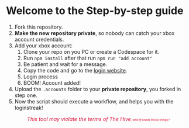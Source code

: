 # Welcome to the Step-by-step guide
1. Fork this repository.
2. **Make the new repository private**, so nobody can catch your xbox account credentials.
3. Add your xbox account:
   1. Clone your repo on you PC or create a Codespace for it.
   2. Run `npm install` after that run `npm run "add account"`
   3. Be patient and wait for a message.
   4. Copy the code and go to the [login website](https://www.microsoft.com/link).
   5. Login process
   6. BOOM! Account added!
4. Upload the `.accounts` folder to your **private repository**, you forked in step one.
5. Now the script should execute a workflow, and helps you with the loginstreak!


<div align="center" style="color: crimson;"><i>This tool may violate the terms of The Hive<small><small><small>, who tf reads these things?</small></small></small></i></div>
